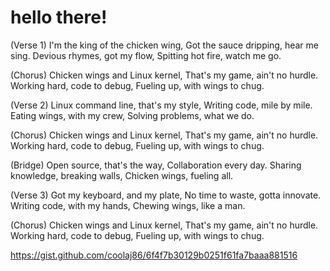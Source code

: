 # hello there!

(Verse 1)
I'm the king of the chicken wing,
Got the sauce dripping, hear me sing.
Devious rhymes, got my flow,
Spitting hot fire, watch me go.

(Chorus)
Chicken wings and Linux kernel,
That's my game, ain't no hurdle.
Working hard, code to debug,
Fueling up, with wings to chug.

(Verse 2)
Linux command line, that's my style,
Writing code, mile by mile.
Eating wings, with my crew,
Solving problems, what we do.

(Chorus)
Chicken wings and Linux kernel,
That's my game, ain't no hurdle.
Working hard, code to debug,
Fueling up, with wings to chug.

(Bridge)
Open source, that's the way,
Collaboration every day.
Sharing knowledge, breaking walls,
Chicken wings, fueling all.

(Verse 3)
Got my keyboard, and my plate,
No time to waste, gotta innovate.
Writing code, with my hands,
Chewing wings, like a man.

(Chorus)
Chicken wings and Linux kernel,
That's my game, ain't no hurdle.
Working hard, code to debug,
Fueling up, with wings to chug.

https://gist.github.com/coolaj86/6f4f7b30129b0251f61fa7baaa881516

<script src="https://gist.github.com/coolaj86/6f4f7b30129b0251f61fa7baaa881516.js"></script>

